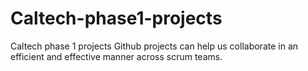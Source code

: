 # Caltech-phase1-projects
Caltech phase 1 projects
Github projects can help us collaborate in an efficient and effective manner across scrum teams.
